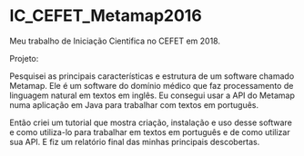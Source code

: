 # IC_CEFET_Metamap2016
Meu trabalho de Iniciação Cientifica no CEFET em 2018. 

Projeto:

Pesquisei as principais características e estrutura de um software chamado Metamap. Ele é um software do domínio médico que faz processamento de linguagem natural em textos em inglês. Eu consegui usar a API do Metamap numa aplicação em Java para trabalhar com textos em português. 

Então criei um tutorial que mostra criação, instalação e uso desse software e como utiliza-lo para trabalhar em textos em português e de como utilizar sua API. E fiz um relatório final das minhas principais descobertas.

